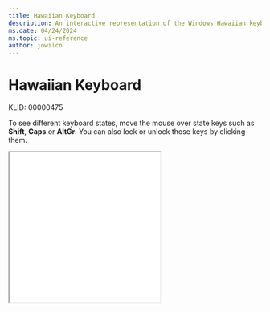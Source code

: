 ```yaml
---
title: Hawaiian Keyboard
description: An interactive representation of the Windows Hawaiian keyboard. To see different keyboard states, click or move the mouse over the state keys.
ms.date: 04/24/2024
ms.topic: ui-reference
author: jowilco
---
```


# Hawaiian Keyboard

KLID: 00000475

To see different keyboard states, move the mouse over state keys such as **Shift**, **Caps** or **AltGr**. You can also lock or unlock those keys by clicking them.

<iframe src="kbdhaw.html" height="300"></iframe>
